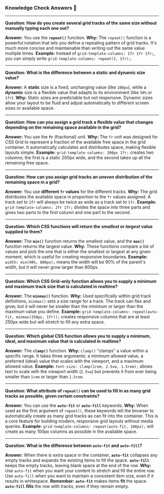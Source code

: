 ### Knowledge Check Answers 🎯

---

**Question: How do you create several grid tracks of the same size without manually typing each one out?**

**Answer:** You use the **`repeat()`** function.
**Why:** The `repeat()` function is a powerful notation that lets you define a repeating pattern of grid tracks. It's much more concise and maintainable than writing out the same value multiple times.
**Example:** Instead of `grid-template-columns: 1fr 1fr 1fr;`, you can simply write `grid-template-columns: repeat(3, 1fr);`.

---

**Question: What is the difference between a static and dynamic size value?**

**Answer:** A **static** size is a fixed, unchanging value (like `100px`), while a **dynamic** size is a flexible value that adapts to its environment (like `50%` or `1fr`).
**Why:** Static sizes are predictable but not responsive. Dynamic sizes allow your layout to be fluid and adjust automatically to different screen sizes or available space.

---

**Question: How can you assign a grid track a flexible value that changes depending on the remaining space available in the grid?**

**Answer:** You use the **`fr`** (fractional) unit.
**Why:** The `fr` unit was designed for CSS Grid to represent a fraction of the available free space in the grid container. It automatically calculates and distributes space, making flexible layouts simple.
**Example:** `grid-template-columns: 200px 1fr;` creates two columns; the first is a static 200px wide, and the second takes up all the remaining free space.

---

**Question: How can you assign grid tracks an uneven distribution of the remaining space in a grid?**

**Answer:** You use **different `fr` values** for the different tracks.
**Why:** The grid distributes the available space in proportion to the `fr` values assigned. A track set to `2fr` will always be twice as wide as a track set to `1fr`.
**Example:** `grid-template-columns: 2fr 1fr;` divides the space into three parts and gives two parts to the first column and one part to the second.

---

**Question: Which CSS functions will return the *smallest* or *largest* value supplied to them?**

**Answer:** The **`min()`** function returns the smallest value, and the **`max()`** function returns the largest value.
**Why:** These functions compare a list of values and pick the one that is either the smallest or largest at any given moment, which is useful for creating responsive boundaries.
**Example:** `width: min(90%, 800px);` means the width will be 90% of the parent's width, but it will never grow larger than 800px.

---

**Question: Which CSS Grid-only function allows you to supply a minimum and maximum track size that is calculated in realtime?**

**Answer:** The **`minmax()`** function.
**Why:** Used specifically within grid track definitions, `minmax()` sets a size range for a track. The track can flex and grow, but it will never be smaller than the minimum or larger than the maximum value you define.
**Example:** `grid-template-columns: repeat(auto-fit, minmax(250px, 1fr));` creates responsive columns that are at least 250px wide but will stretch to fill any extra space.

---

**Question: Which global CSS function allows you to supply a minimum, ideal, and maximum value that is calculated in realtime?**

**Answer:** The **`clamp()`** function.
**Why:** `clamp()` "clamps" a value within a specific range. It takes three arguments: a minimum allowed value, a preferred (ideal) value that scales with the viewport, and a maximum allowed value.
**Example:** `font-size: clamp(1rem, 2.5vw, 1.5rem);` allows text to scale with the viewport width (`2.5vw`) but prevents it from ever being smaller than `1rem` or larger than `1.5rem`.

---

**Question: What attribute of `repeat()` can be used to fill in as many grid tracks as possible, given certain constraints?**

**Answer:** You can use the **`auto-fit`** or **`auto-fill`** keywords.
**Why:** When used as the first argument of `repeat()`, these keywords tell the browser to automatically create as many grid tracks as can fit into the container. This is a core feature for building modern, responsive grid layouts without media queries.
**Example:** `grid-template-columns: repeat(auto-fit, 100px);` will create as many 100px columns as possible in the available space.

---

**Question: What is the difference between `auto-fit` and `auto-fill`?**

**Answer:** When there is extra space in the container, **`auto-fit`** collapses any empty tracks and expands the existing items to fill the space. **`auto-fill`** keeps the empty tracks, leaving blank space at the end of the row.
**Why:** Use `auto-fit` when you want your content to stretch and fill the entire row. Use `auto-fill` when you want to maintain a consistent item size, even if it results in whitespace.
**Remember:** **`auto-fit`** makes items **fit** the space. **`auto-fill`** **fills** the row with tracks, even if they remain empty.